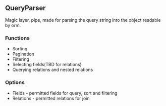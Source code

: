 ## QueryParser

Magic layer, pipe, made for parsing the query string into the object  readable by orm.

### Functions

- Sorting
- Pagination
- Filtering
- Selecting fields(TBD for relations)
- Querying relations and nested relations

### Options

- Fields - permitted fields for query, sort and filtering
- Relations - permitted relations for join

